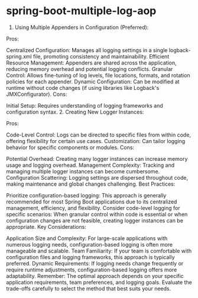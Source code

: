 # spring-boot-multiple-log-aop



1. Using Multiple Appenders in Configuration (Preferred):

Pros:

Centralized Configuration: Manages all logging settings in a single logback-spring.xml file, promoting consistency and maintainability.
Efficient Resource Management: Appenders are shared across the application, reducing memory overhead and potential logging conflicts.
Granular Control: Allows fine-tuning of log levels, file locations, formats, and rotation policies for each appender.
Dynamic Configuration: Can be modified at runtime without code changes (if using libraries like Logback's JMXConfigurator).
Cons:

Initial Setup: Requires understanding of logging frameworks and configuration syntax.
2. Creating New Logger Instances:

Pros:

Code-Level Control: Logs can be directed to specific files from within code, offering flexibility for certain use cases.
Customization: Can tailor logging behavior for specific components or modules.
Cons:

Potential Overhead: Creating many logger instances can increase memory usage and logging overhead.
Management Complexity: Tracking and managing multiple logger instances can become cumbersome.
Configuration Scattering: Logging settings are dispersed throughout code, making maintenance and global changes challenging.
Best Practices:

Prioritize configuration-based logging: This approach is generally recommended for most Spring Boot applications due to its centralized management, efficiency, and flexibility.
Consider code-level logging for specific scenarios: When granular control within code is essential or when configuration changes are not feasible, creating logger instances can be appropriate.
Key Considerations:

Application Size and Complexity: For large-scale applications with numerous logging needs, configuration-based logging is often more manageable and scalable.
Team Familiarity: If your team is comfortable with configuration files and logging frameworks, this approach is typically preferred.
Dynamic Requirements: If logging needs change frequently or require runtime adjustments, configuration-based logging offers more adaptability.
Remember: The optimal approach depends on your specific application requirements, team preferences, and logging goals. Evaluate the trade-offs carefully to select the method that best suits your needs.

